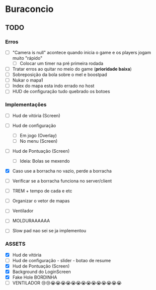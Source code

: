 # Buraconcio

## TODO

### Erros

- [ ] "Camera is null" acontece quando inicia o game e os players jogam muito "rápido"
  - [ ] Colocar um timer na pré primeira rodada
- [ ] Tratar erros ao quitar no meio do game (**prioridade baixa**)
- [ ] Sobreposição da bola sobre o mel e boostpad
- [ ] Nukar o mapa1
- [ ] Index do mapa esta indo errado no host
- [ ] HUD de configuração tudo quebrado os botoes

### Implementações

- [ ] Hud de vitória (Screen)
- [ ] Hud de configuração
  - [ ] Em jogo (Overlay)
  - [ ] No menu (Screen)
- [ ] Hud de Pontuação (Screen)
  - [ ] Ideia: Bolas se mexendo
- [x] Caso use a borracha no vazio, perde a borracha
- [ ] Verificar se a borracha funciona no server/client
- [ ] TREM + tempo de cada e etc
- [ ] Organizar o vetor de mapas
- [ ] Ventilador
- [ ] MOLDURAAAAAA
- [ ] Slow pad nao sei se ja implementou


### ASSETS

- [X] Hud de vitória
- [ ] Hud de configuração - slider - botao de resume
- [X] Hud de Pontuação (Screen)
- [X] Background do LoginScreen
- [X] Fake Hole BORDINHA
- [ ] VENTILADOR 😢😢😭😭😭😭😭😭😭😭😭😭😭😭😭😭
